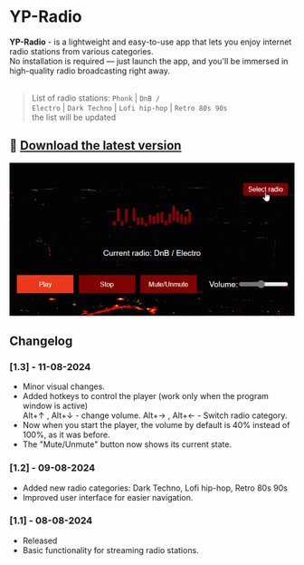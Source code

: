 # YP-Radio

**YP-Radio** - is a lightweight and easy-to-use app that lets you enjoy internet radio stations from various categories.<br>
No installation is required — just launch the app, and you'll be immersed in high-quality radio broadcasting right away.<br><br>

> List of radio stations: <code>Phonk</code> | <code>DnB / Electro</code> | <code>Dark Techno</code> | <code>Lofi hip-hop</code> | <code>Retro 80s 90s</code><br>
the list will be updated

## 💾 [Download the latest version](https://github.com/MaxTraher/YP-Radio/releases/download/YP-Radio/YP-Radio.exe)
![Alt text](https://raw.githubusercontent.com/MaxTraher/YP-Radio/files/YP-Radio_v1.2.gif)

## Changelog

### [1.3] - 11-08-2024
- Minor visual changes.
- Added hotkeys to control the player (work only when the program window is active)<br>
Alt+↑ , Alt+↓ - change volume.
Alt+→ , Alt+← - Switch radio category.
- Now when you start the player, the volume by default is 40% instead of 100%, as it was before.
- The "Mute/Unmute" button now shows its current state.

### [1.2] - 09-08-2024
- Added new radio categories: 
Dark Techno, 
Lofi hip-hop, 
Retro 80s 90s
- Improved user interface for easier navigation.

### [1.1] - 08-08-2024
- Released
- Basic functionality for streaming radio stations.

